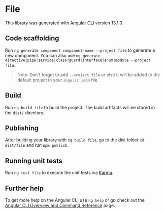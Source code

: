 # File

This library was generated with [Angular CLI](https://github.com/angular/angular-cli) version 13.1.0.

## Code scaffolding

Run `ng generate component component-name --project file` to generate a new component. You can also use `ng generate directive|pipe|service|class|guard|interface|enum|module --project file`.
> Note: Don't forget to add `--project file` or else it will be added to the default project in your `angular.json` file. 

## Build

Run `ng build file` to build the project. The build artifacts will be stored in the `dist/` directory.

## Publishing

After building your library with `ng build file`, go to the dist folder `cd dist/file` and run `npm publish`.

## Running unit tests

Run `ng test file` to execute the unit tests via [Karma](https://karma-runner.github.io).

## Further help

To get more help on the Angular CLI use `ng help` or go check out the [Angular CLI Overview and Command Reference](https://angular.io/cli) page.
